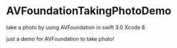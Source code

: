 # AVFoundationTakingPhotoDemo
take a photo by using AVFoundation in swift 3.0 Xcode 8

just a demo for AVFoundation to take photo!
